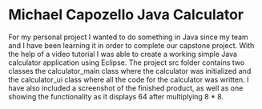 Michael Capozello Java Calculator 
===============

For my personal project I wanted to do something in Java since my team and I have been learning it in order to complete our capstone project. With the help of a video tutorial I was able to create a working simple Java calculator application using Eclipse. The project src folder contains two classes the calculator_main class where the calculator was initialized and the calculator_ui class where all the code for the calculator was written. I have also included a screenshot of the finished product, as well as one showing the functionality as it displays 64 after multiplying 8 * 8. 

